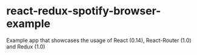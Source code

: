 # react-redux-spotify-browser-example
Example app that showcases the usage of React (0.14), React-Router (1.0) and Redux (1.0)

